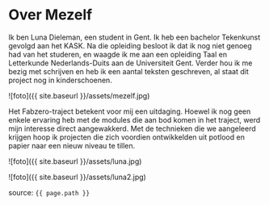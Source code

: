 # Over Mezelf

Ik ben Luna Dieleman, een student in Gent. Ik heb een bachelor Tekenkunst gevolgd aan het KASK. Na die opleiding besloot ik dat ik nog niet genoeg had van het studeren, en waagde ik me aan een opleiding Taal en Letterkunde Nederlands-Duits aan de Universiteit Gent. Verder hou ik me bezig met schrijven en heb ik een aantal teksten geschreven, al staat dit project nog in kinderschoenen.

![foto]({{ site.baseurl }}/assets/mezelf.jpg)

Het Fabzero-traject betekent voor mij een uitdaging. Hoewel ik nog geen enkele ervaring heb met de modules die aan bod komen in het traject, werd mijn interesse direct aangewakkerd. Met de technieken die we aangeleerd krijgen hoop ik projecten die zich voordien ontwikkelden uit potlood en papier naar een nieuw niveau te tillen. 

![foto]({{ site.baseurl }}/assets/luna.jpg)

![foto]({{ site.baseurl }}/assets/luna2.jpg)






source: `{{ page.path }}`




 
 
 

